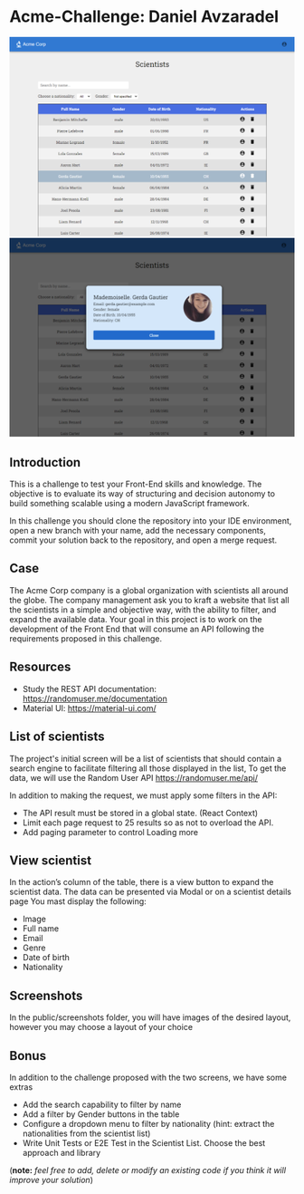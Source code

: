 # Acme-Challenge: Daniel Avzaradel

<img src='./example1.png'>
<img src='./example2.png'>

## Introduction
This is a challenge to test your Front-End skills and knowledge.
The objective is to evaluate its way of structuring and decision autonomy to build something scalable using a modern JavaScript framework.

In this challenge you should clone the repository into your IDE environment, open a new branch with your name, add the necessary components, commit your solution back to the repository, and open a merge request.

## Case
The Acme Corp company is a global organization with scientists all around the globe. The company management ask you to kraft a website that list all the scientists in a simple and objective way, with the ability to filter, and expand the available data.
Your goal in this project is to work on the development of the Front End that will consume an API following the requirements proposed in this challenge.

## Resources
* Study the REST API documentation: https://randomuser.me/documentation
* Material UI: https://material-ui.com/

## List of scientists
The project's initial screen will be a list of scientists that should contain a search engine to facilitate filtering all those displayed in the list,
To get the data, we will use the Random User API https://randomuser.me/api/

In addition to making the request, we must apply some filters in the API:

*	The API result must be stored in a global state. (React Context)
*	Limit each page request to 25 results so as not to overload the API.
*	Add paging parameter to control Loading more


## View scientist
In the action’s column of the table, there is a view button to expand the scientist data. The data can be presented via Modal or on a scientist details page
You mast display the following:
* Image
* Full name
* Email
* Genre
* Date of birth
* Nationality

## Screenshots
In the public/screenshots folder, you will have images of the desired layout, however you may choose a layout of your choice

## Bonus
In addition to the challenge proposed with the two screens, we have some extras 

* Add the search capability to filter by name
* Add a filter by Gender buttons in the table
* Configure a dropdown menu to filter by nationality (hint: extract the nationalities from the scientist list)
* Write Unit Tests or E2E Test in the Scientist List. Choose the best approach and library

(**note:** _feel free to add, delete or modify an existing code if you think it will improve your solution_)
